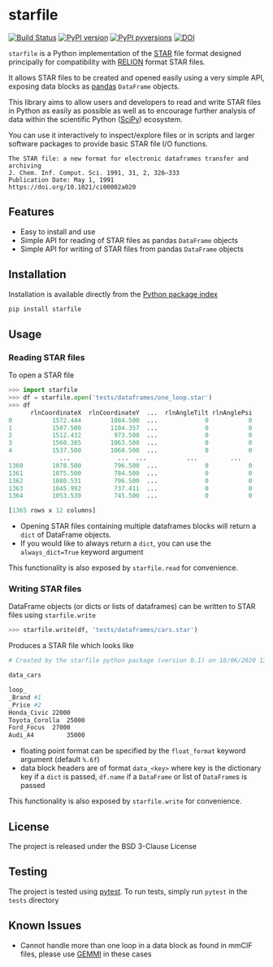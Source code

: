 # starfile
[![Build Status](https://travis-ci.com/alisterburt/starfile.svg?branch=master)](https://travis-ci.com/alisterburt/starfile)
[![PyPI version](https://badge.fury.io/py/starfile.svg)](https://pypi.python.org/pypi/starfile/)
[![PyPI pyversions](https://img.shields.io/pypi/pyversions/starfile.svg)](https://pypi.python.org/pypi/starfile/)
[![DOI](https://zenodo.org/badge/273026988.svg)](https://zenodo.org/badge/latestdoi/273026988)


`starfile` is a Python implementation of the [STAR](https://en.wikipedia.org/wiki/Self-defining_Text_Archive_and_Retrieval) 
file format designed principally for compatibility with [RELION](https://github.com/3dem/relion)
 format STAR files.

It allows STAR files to be created and opened easily using a very simple API, exposing data blocks as [pandas](https://pandas.pydata.org/pandas-docs/stable/getting_started/overview.html) `DataFrame` objects.

This library aims to allow users and developers to read and write STAR files in Python as easily as possible as well as to encourage further analysis of data within the scientific Python ([SciPy](https://www.scipy.org/)) ecosystem.

You can use it interactively to inspect/explore files or in scripts and larger software packages to provide basic STAR file I/O functions.

```
The STAR file: a new format for electronic dataframes transfer and archiving
J. Chem. Inf. Comput. Sci. 1991, 31, 2, 326–333
Publication Date: May 1, 1991
https://doi.org/10.1021/ci00002a020
```
## Features
- Easy to install and use
- Simple API for reading of STAR files as pandas `DataFrame` objects
- Simple API for writing of STAR files from pandas `DataFrame` objects


## Installation
Installation is available directly from the [Python package index](https://pypi.org/project/starfile/)
```bash
pip install starfile
```


## Usage

### Reading STAR files
To open a STAR file
```python
>>> import starfile
>>> df = starfile.open('tests/dataframes/one_loop.star')
>>> df
      rlnCoordinateX  rlnCoordinateY  ...  rlnAngleTilt rlnAnglePsi
0           1572.444        1084.500  ...             0           0
1           1507.500        1104.357  ...             0           0
2           1512.432         973.500  ...             0           0
3           1560.385        1063.500  ...             0           0
4           1537.500        1060.500  ...             0           0
              ...             ...  ...           ...         ...
1360        1078.500         796.500  ...             0           0
1361        1075.500         784.500  ...             0           0
1362        1080.531         796.500  ...             0           0
1363        1045.992         737.411  ...             0           0
1364        1053.530         745.500  ...             0           0

[1365 rows x 12 columns]
```

- Opening STAR files containing multiple dataframes blocks will return a `dict` of DataFrame objects.
- If you would like to always return a `dict`, you can use the `always_dict=True` keyword argument

This functionality is also exposed by `starfile.read` for convenience.

### Writing STAR files
DataFrame objects (or dicts or lists of dataframes) can be written to STAR files using `starfile.write`

```python
>>> starfile.write(df, 'tests/dataframes/cars.star')
```

Produces a STAR file which looks like
```bash
# Created by the starfile python package (version 0.1) on 18/06/2020 13:26:32

data_cars

loop_
_Brand #1
_Price #2
Honda_Civic	22000
Toyota_Corolla	25000
Ford_Focus	27000
Audi_A4	        35000
```


- floating point format can be specified by the `float_format` keyword argument (default `%.6f`)
- data block headers are of format `data_<key>` where key is the dictionary key if a `dict` is passed, `df.name` if a 
`DataFrame` or list of `DataFrame`s is passed

This functionality is also exposed by `starfile.write` for convenience.

## License
The project is released under the BSD 3-Clause License

## Testing
The project is tested using [pytest](https://docs.pytest.org/en/stable/). 
To run tests, simply run `pytest` in the `tests` directory

## Known Issues
- Cannot handle more than one loop in a data block as found in mmCIF files, please use 
[GEMMI](https://github.com/project-gemmi/gemmi) in these cases
